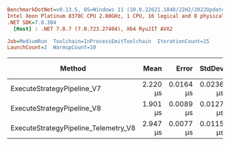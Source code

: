 ``` ini

BenchmarkDotNet=v0.13.5, OS=Windows 11 (10.0.22621.1848/22H2/2022Update/SunValley2), VM=Hyper-V
Intel Xeon Platinum 8370C CPU 2.80GHz, 1 CPU, 16 logical and 8 physical cores
.NET SDK=7.0.304
  [Host] : .NET 7.0.7 (7.0.723.27404), X64 RyuJIT AVX2

Job=MediumRun  Toolchain=InProcessEmitToolchain  IterationCount=15  
LaunchCount=2  WarmupCount=10  

```
|                               Method |     Mean |     Error |    StdDev | Ratio | RatioSD |   Gen0 | Allocated | Alloc Ratio |
|------------------------------------- |---------:|----------:|----------:|------:|--------:|-------:|----------:|------------:|
|           ExecuteStrategyPipeline_V7 | 2.220 μs | 0.0164 μs | 0.0236 μs |  1.00 |    0.00 | 0.1106 |    2824 B |        1.00 |
|           ExecuteStrategyPipeline_V8 | 1.901 μs | 0.0089 μs | 0.0127 μs |  0.86 |    0.01 |      - |      40 B |        0.01 |
| ExecuteStrategyPipeline_Telemetry_V8 | 2.947 μs | 0.0077 μs | 0.0115 μs |  1.33 |    0.02 |      - |      40 B |        0.01 |
